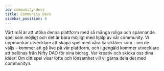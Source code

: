 ```yaml
---
id: community-devs
title: Community Devs
sidebar_position: 6
---
```


Vårt mål är att utöka denna plattform med så många roliga och spännande spel som möjligt och det är bara möjligt med hjälp av vår community. Vi uppmuntrar utvecklare att skapa spel med våra karaktärer som - om de väljs - kommer att gå live på vår plattform, och i gengäld kommer utvecklare att belönas från Nifty DAO för sina bidrag. Var kreativ och skicka oss dina idéer! Om ditt spel visar löfte och lönsamhet vill vi gärna dela det med communityn.
